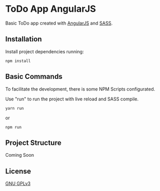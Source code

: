 # ToDo App AngularJS

Basic ToDo app created with [AngularJS](https://angularjs.org/) and [SASS](https://sass-lang.com/).

## Installation

Install project dependencies running:

```
npm install
```

## Basic Commands

To facilitate the development, there is some NPM Scripts configurated.

Use "run" to run the project with live reload and SASS compile.
```
yarn run
```
or 
```
npm run
```

## Project Structure

Coming Soon

## License

[GNU GPLv3](https://choosealicense.com/licenses/gpl-3.0/)

